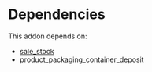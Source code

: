 # Dependencies

This addon depends on:

- [sale_stock](../../odoo-bringout-oca-ocb-sale_stock)
- product_packaging_container_deposit
